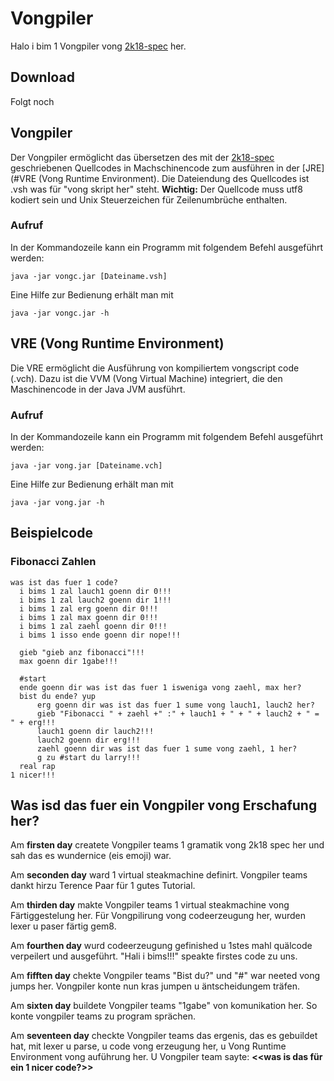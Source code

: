 # Vongpiler

Halo i bim 1 Vongpiler vong [2k18-spec](https://github.com/MastersOfDesaster/2k18-spec) her.

## Download

Folgt noch

## Vongpiler
Der Vongpiler ermöglicht das übersetzen des mit der [2k18-spec](https://github.com/MastersOfDesaster/2k18-spec) geschriebenen Quellcodes in Machschinencode zum ausführen in der [JRE](#VRE (Vong Runtime Environment).
Die Dateiendung des Quellcodes ist .vsh was für "vong skript her" steht.
**Wichtig:** Der Quellcode muss utf8 kodiert sein und Unix Steuerzeichen für Zeilenumbrüche enthalten.

### Aufruf

In der Kommandozeile kann ein Programm mit folgendem Befehl ausgeführt werden:

 ```java -jar vongc.jar [Dateiname.vsh]```
 
 Eine Hilfe zur Bedienung erhält man mit 
 
 ```java -jar vongc.jar -h``` 


## VRE (Vong Runtime Environment)

Die VRE ermöglicht die Ausführung von kompiliertem vongscript code (.vch).
Dazu ist die VVM (Vong Virtual Machine) integriert, die den Maschinencode in der Java JVM ausführt.

### Aufruf

In der Kommandozeile kann ein Programm mit folgendem Befehl ausgeführt werden:

 ```java -jar vong.jar [Dateiname.vch]```
 
 Eine Hilfe zur Bedienung erhält man mit 
 
 ```java -jar vong.jar -h``` 

## Beispielcode

### Fibonacci Zahlen

```
was ist das fuer 1 code?
  i bims 1 zal lauch1 goenn dir 0!!!
  i bims 1 zal lauch2 goenn dir 1!!!
  i bims 1 zal erg goenn dir 0!!!
  i bims 1 zal max goenn dir 0!!!
  i bims 1 zal zaehl goenn dir 0!!!
  i bims 1 isso ende goenn dir nope!!!

  gieb "gieb anz fibonacci"!!! 
  max goenn dir 1gabe!!!

  #start
  ende goenn dir was ist das fuer 1 isweniga vong zaehl, max her?
  bist du ende? yup
      erg goenn dir was ist das fuer 1 sume vong lauch1, lauch2 her?
      gieb "Fibonacci " + zaehl +" :" + lauch1 + " + " + lauch2 + " = " + erg!!!
      lauch1 goenn dir lauch2!!!
      lauch2 goenn dir erg!!!
      zaehl goenn dir was ist das fuer 1 sume vong zaehl, 1 her?
      g zu #start du larry!!!
  real rap
1 nicer!!!
```

## Was isd das fuer ein Vongpiler vong Erschafung her?

Am **firsten day** createte Vongpiler teams 1 gramatik vong 2k18 spec her und sah das es wundernice (eis emoji) war.

Am **seconden day** ward 1 virtual steakmachine definirt. Vongpiler teams dankt hirzu Terence Paar für 1 gutes Tutorial. 

Am **thirden day** makte Vongpiler teams 1 virtual steakmachine vong Färtiggestelung her. Für Vongpilirung vong codeerzeugung her, wurden lexer u paser färtig gem8.

Am **fourthen day**  wurd codeerzeugung gefinished u 1stes mahl quälcode verpeilert und ausgeführt. "Hali i bims!!!" speakte firstes code zu uns.

Am **fifften day** chekte Vongpiler teams "Bist du?" und "#" war neeted vong jumps her. Vongpiler konte nun kras jumpen u äntscheidungem träfen.

Am **sixten day** buildete Vongpiler teams "1gabe" von komunikation her. So konte vongpiler teams zu program sprächen.

Am **seventeen day** checkte Vongpiler teams das ergenis, das es gebuildet hat, mit lexer u parse, u code vong erzeugung her, u Vong Runtime Environment vong auführung her.
U Vongpiler team sayte:
**<<was is das für ein 1 nicer code?>>**
 
